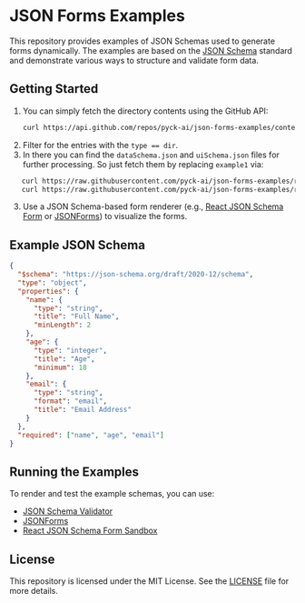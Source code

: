 # JSON Forms Examples

This repository provides examples of JSON Schemas used to generate forms dynamically. The examples are based on the [JSON Schema](https://json-schema.org) standard and demonstrate various ways to structure and validate form data.

## Getting Started

1. You can simply fetch the directory contents using the GitHub API:
   ```sh
   curl https://api.github.com/repos/pyck-ai/json-forms-examples/contents/
   ```
2. Filter for the entries with the `type == dir`.
3. In there you can find the `dataSchema.json` and `uiSchema.json` files for further processing. So just fetch them by replacing `example1` via:
```sh
   curl https://raw.githubusercontent.com/pyck-ai/json-forms-examples/refs/heads/main/example1/uiSchema.json
   curl https://raw.githubusercontent.com/pyck-ai/json-forms-examples/refs/heads/main/example1/dataSchema.json
   ```
3. Use a JSON Schema-based form renderer (e.g., [React JSON Schema Form](https://github.com/rjsf-team/react-jsonschema-form) or [JSONForms](https://jsonforms.io/)) to visualize the forms.

## Example JSON Schema

```json
{
  "$schema": "https://json-schema.org/draft/2020-12/schema",
  "type": "object",
  "properties": {
    "name": {
      "type": "string",
      "title": "Full Name",
      "minLength": 2
    },
    "age": {
      "type": "integer",
      "title": "Age",
      "minimum": 18
    },
    "email": {
      "type": "string",
      "format": "email",
      "title": "Email Address"
    }
  },
  "required": ["name", "age", "email"]
}
```

## Running the Examples

To render and test the example schemas, you can use:
- [JSON Schema Validator](https://www.jsonschemavalidator.net/)
- [JSONForms](https://jsonforms.io/)
- [React JSON Schema Form Sandbox](https://rjsf-team.github.io/react-jsonschema-form/)

## License

This repository is licensed under the MIT License. See the [LICENSE](LICENSE) file for more details.

